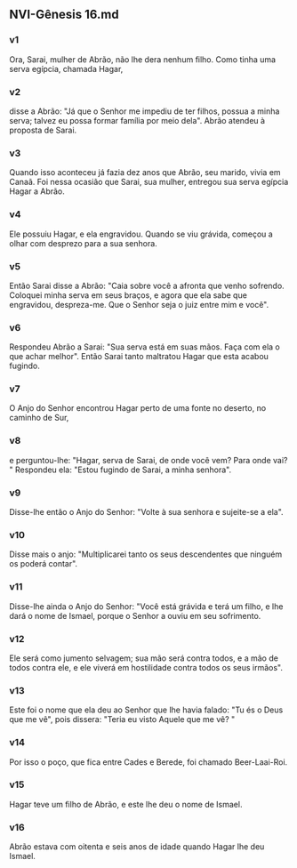 ## NVI-Gênesis 16.md
### v1
 Ora, Sarai, mulher de Abrão, não lhe dera nenhum filho. Como tinha uma serva egípcia, chamada Hagar,
### v2
 disse a Abrão: "Já que o Senhor me impediu de ter filhos, possua a minha serva; talvez eu possa formar família por meio dela". Abrão atendeu à proposta de Sarai.
### v3
 Quando isso aconteceu já fazia dez anos que Abrão, seu marido, vivia em Canaã. Foi nessa ocasião que Sarai, sua mulher, entregou sua serva egípcia Hagar a Abrão.
### v4
 Ele possuiu Hagar, e ela engravidou. Quando se viu grávida, começou a olhar com desprezo para a sua senhora.
### v5
 Então Sarai disse a Abrão: "Caia sobre você a afronta que venho sofrendo. Coloquei minha serva em seus braços, e agora que ela sabe que engravidou, despreza-me. Que o Senhor seja o juiz entre mim e você".
### v6
 Respondeu Abrão a Sarai: "Sua serva está em suas mãos. Faça com ela o que achar melhor". Então Sarai tanto maltratou Hagar que esta acabou fugindo.
### v7
 O Anjo do Senhor encontrou Hagar perto de uma fonte no deserto, no caminho de Sur,
### v8
 e perguntou-lhe: "Hagar, serva de Sarai, de onde você vem? Para onde vai? " Respondeu ela: "Estou fugindo de Sarai, a minha senhora".
### v9
 Disse-lhe então o Anjo do Senhor: "Volte à sua senhora e sujeite-se a ela".
### v10
 Disse mais o anjo: "Multiplicarei tanto os seus descendentes que ninguém os poderá contar".
### v11
 Disse-lhe ainda o Anjo do Senhor: "Você está grávida e terá um filho, e lhe dará o nome de Ismael, porque o Senhor a ouviu em seu sofrimento.
### v12
 Ele será como jumento selvagem; sua mão será contra todos, e a mão de todos contra ele, e ele viverá em hostilidade contra todos os seus irmãos".
### v13
 Este foi o nome que ela deu ao Senhor que lhe havia falado: "Tu és o Deus que me vê", pois dissera: "Teria eu visto Aquele que me vê? "
### v14
 Por isso o poço, que fica entre Cades e Berede, foi chamado Beer-Laai-Roi.
### v15
 Hagar teve um filho de Abrão, e este lhe deu o nome de Ismael.
### v16
 Abrão estava com oitenta e seis anos de idade quando Hagar lhe deu Ismael.
